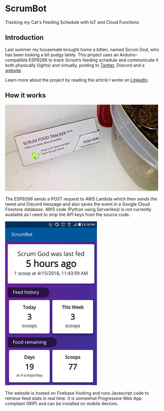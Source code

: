 # ScrumBot
Tracking my Cat's Feeding Schedule with IoT and Cloud Functions

## Introduction
Last summer my housemate brought home a kitten, named Scrum God, who has been looking a bit pudgy lately. This project uses an Arduino-compatible ESP8266 to track Scrum’s feeding schedule and communicate it both physically (lights) and virtually, posting to [Twitter](https://twitter.com/ScrumFeedBot), Discord and a [website](https://scrum-bot-4bd03.firebaseapp.com/).

Learn more about the project by reading the article I wrote on [LinkedIn](https://www.linkedin.com/pulse/scrumbot-tracking-my-cats-feeding-schedule-angelo-lu/).

## How it works
![Screenshot of site](/device.jpg)

The ESP8266 sends a POST request to AWS Lambda which then sends the tweet and Discord message and also saves the event in a Google Cloud Firestore database. AWS code (Python using Serverless) is not currently available as I need to strip the API keys from the source code. 

![Screenshot of site](/screenshot.jpg)

The website is hosted on Firebase Hosting and runs Javascript code to retrieve feed stats in real time. It is somewhat Progressive Web App compliant (WIP) and can be installed on mobile devices.